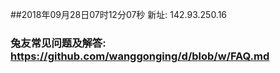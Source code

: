 ##2018年09月28日07时12分07秒 新址: 142.93.250.16
### 兔友常见问题及解答: https://github.com/wanggonging/d/blob/w/FAQ.md
